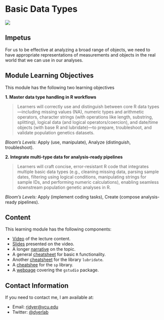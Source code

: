 # Basic Data Types

![](https://unsplash.com/photos/8OyKWQgBsKQ/download?ixid=MnwxMjA3fDB8MXxzZWFyY2h8MXx8ZGF0YSUyMHR5cGVzfGVufDB8fHx8MTY2MjQ3Njc2MQ&force=true&w=640)



## Impetus

For us to be effective at analyzing a broad range of objects, we need to have appropriate representations of measurements and objects in the real world that we can use in our analyses.  

## Module Learning Objectives

This module has the following two learning objectives

**1. Master data type handling in R workflows**

> Learners will correctly use and distinguish between core R data types—including missing values (NA), numeric types and arithmetic operators, character strings (with operations like length, substring, splitting), logical data (and logical operators/coercion), and date/time objects (with base R and lubridate)—to prepare, troubleshoot, and validate population genetics datasets.

*Bloom’s Levels:* Apply (use, manipulate), Analyze (distinguish, troubleshoot).

**2. Integrate multi-type data for analysis-ready pipelines**

> Learners will craft concise, error-resistant R code that integrates multiple basic data types (e.g., cleaning missing data, parsing sample dates, filtering using logical conditions, manipulating strings for sample IDs, and performing numeric calculations), enabling seamless downstream population genetic analyses in R.

*Bloom’s Levels:* Apply (implement coding tasks), Create (compose analysis-ready pipelines).

## Content

This learning module has the following components:

 - [Video](https://www.loom.com/share/bfb38096deaf40ce81c04abfb6b24ee8?sid=a6d43f6d-b41f-4175-b5b4-dca9bdebb450) of the lecture content.  
 - [Slides](https://dyerlabteaching.github.io/Basic-Data-Types/slides.html) presented on the video.  
 - A longer [narrative](https://dyerlabteaching.github.io/Basic-Data-Types/narrative.html) on the topic.    
 - A general [cheatsheet](https://raw.githubusercontent.com/rstudio/cheatsheets/master/base-r.pdf) for basic `R` functionality.  
 - Another [cheatsheet](https://github.com/DyerlabTeaching/Basic-Data-Types/raw/main/R_lubridate.pdf) for the library `lubridate`.
 - A [cheatshee](https://rstudio.github.io/cheatsheets/sf.pdf) for the `sp` library.
 - A [webpage](https://dyerlab.github.io/gstudio/) covering the `gstudio` package. 

## Contact Information

If you need to contact me, I am available at:  
 - Email: rjdyer@vcu.edu
 - Twitter: [@dyerlab](https://twitter.com/dyerlab/)

